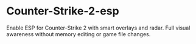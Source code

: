 # Counter-Strike-2-esp
Enable ESP for Counter-Strike 2 with smart overlays and radar. Full visual awareness without memory editing or game file changes.
